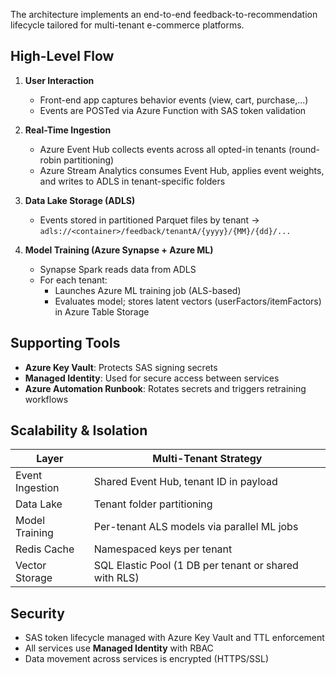 The architecture implements an end-to-end feedback-to-recommendation lifecycle tailored for multi-tenant e-commerce platforms.

## High-Level Flow

1. **User Interaction**
   - Front-end app captures behavior events (view, cart, purchase,...)
   - Events are POSTed via Azure Function with SAS token validation

2. **Real-Time Ingestion**
   - Azure Event Hub collects events across all opted-in tenants (round-robin partitioning)
   - Azure Stream Analytics consumes Event Hub, applies event weights, and writes to ADLS in tenant-specific folders

3. **Data Lake Storage (ADLS)**
   - Events stored in partitioned Parquet files by tenant → `adls://<container>/feedback/tenantA/{yyyy}/{MM}/{dd}/...`
     
4. **Model Training (Azure Synapse + Azure ML)**
   - Synapse Spark reads data from ADLS
   - For each tenant:
     - Launches Azure ML training job (ALS-based)
     - Evaluates model; stores latent vectors (userFactors/itemFactors) in Azure Table Storage

## Supporting Tools

- **Azure Key Vault**: Protects SAS signing secrets
- **Managed Identity**: Used for secure access between services
- **Azure Automation Runbook**: Rotates secrets and triggers retraining workflows

## Scalability & Isolation

| Layer           | Multi-Tenant Strategy                                 |
| --------------- | ----------------------------------------------------- |
| Event Ingestion | Shared Event Hub, tenant ID in payload                |
| Data Lake       | Tenant folder partitioning                            |
| Model Training  | Per-tenant ALS models via parallel ML jobs            |
| Redis Cache     | Namespaced keys per tenant                            |
| Vector Storage  | SQL Elastic Pool (1 DB per tenant or shared with RLS) |

## Security

- SAS token lifecycle managed with Azure Key Vault and TTL enforcement
- All services use **Managed Identity** with RBAC
- Data movement across services is encrypted (HTTPS/SSL)
